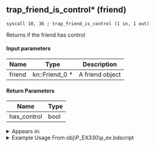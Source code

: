## trap_friend_is_control* (friend)

`syscall 10, 36 ; trap_friend_is_control (1 in, 1 out)`

Returns if the friend has control

#### Input parameters
| Name | Type | Description
|------|------|------------
| friend   | kn::Friend_0 *   | A friend object


#### Return Parameters
| Name | Type
|------|-----
| has_control   | bool   


<details>
	<summary>Appears in:</summary>
| filename | Entity (obj)
|----------|-------------
| obj\P_EX330\p_ex.bdscript       | ((P) Peter Pan)          
| obj\P_EX350\p_ex.bdscript       | ((P) Chicken Little)          

</details>

<details>
	<summary>Example Usage From obj\P_EX330\p_ex.bdscript</summary>
```
L8995:
 popToSp 0
 syscall 1, 244 ; trap_status_is_battle (0 in, 1 out)
 dup 
 jz L9007
 pushFromFSp 0
 syscall 10, 36 ; trap_friend_is_control (1 in, 1 out)
 eqzv
```
</details>

